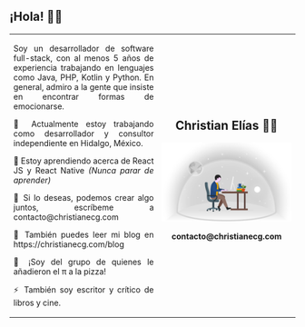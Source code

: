 ## ¡Hola! 👋🏻

<!--
**ChristianECG/ChristianECG** is a ✨ _special_ ✨ repository because its `README.md` (this file) appears on your GitHub profile.

Here are some ideas to get you started:

- 🔭 I’m currently working on ...
- 🌱 I’m currently learning ...
- 👯 I’m looking to collaborate on ...
- 🤔 I’m looking for help with ...
- 💬 Ask me about ...
- 📫 How to reach me: ...
- 😄 Pronouns: ...
- ⚡ Fun fact: ...
-->

<table><tr><td>
  
  <p align=justify>Soy un desarrollador de software full-stack, con al menos 5 años de experiencia trabajando en lenguajes como Java, PHP, Kotlin y Python.
  En general, admiro a la gente que insiste en encontrar formas de emocionarse.</p>

  <p align=justify>🔭 Actualmente estoy trabajando como desarrollador y consultor independiente en Hidalgo, México.</p>

  <p align=justify>🌱 Estoy aprendiendo acerca de React JS y React Native <i>(Nunca parar de aprender)</i> </p>

  <p align=justify>👯 Si lo deseas, podemos crear algo juntos, escríbeme a contacto@christianecg.com</p>

  <p align=justify>📖 También puedes leer mi blog en https://christianecg.com/blog</p>

  <p align=justify>💬 ¡Soy del grupo de quienes le añadieron el π a la pizza!</p>

  <p align=justify>⚡ También soy escritor y crítico de libros y cine.</p>

</td>
<td>
  <h2 align=center> Christian Elías 👨‍💻</h1>
  <img src='https://github.com/ChristianECG/ChristianECG/blob/master/icon.png'>
  <p align=center><b>contacto@christianecg.com</b></p>
</td></tr></table>
